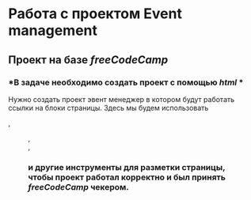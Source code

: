 # Работа с проектом Event management
## Проект на базе ***freeCodeCamp***
### *В задаче необходимо создать проект с помощью ***html*** *
 Нужно создать проект эвент менеджер в котором будут работать ссылки на блоки страницы.
Здесь мы будем использовать <section>, <figure>, <article>, <h3> и другие инструменты для разметки
страницы, чтобы проект работал корректно и был принять *freeCodeCamp* чекером.